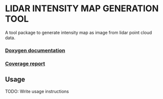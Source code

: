 # LIDAR INTENSITY MAP GENERATION TOOL

A tool package to generate intensity map as image from lidar point cloud data.

### [Doxygen documentation](http://mrt.pages.mrt.uni-karlsruhe.de/private/haohaohu/lidar_intensity_map_generation_tool/doxygen/index.html)
### [Coverage report](http://mrt.pages.mrt.uni-karlsruhe.de/private/haohaohu/lidar_intensity_map_generation_tool/coverage/index.html)

## Usage

TODO: Write usage instructions
